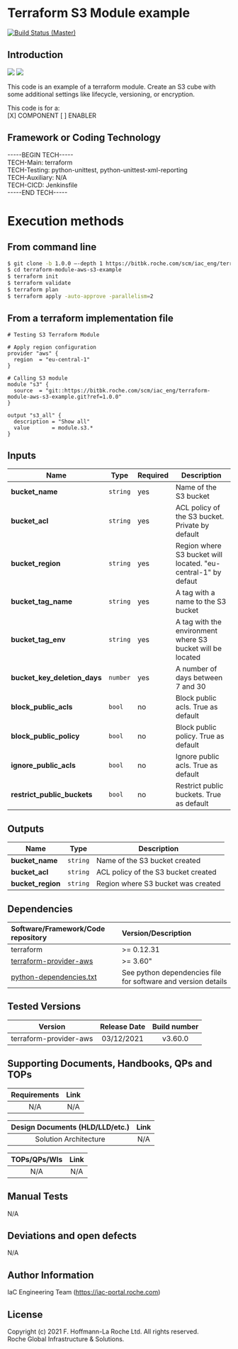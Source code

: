 # Terraform S3 Module example

[![Build Status (Master)](https://rbalvjenkinm.bas.roche.com/job/IAC_ENG/job/IAC_ENG/job/terraform-module-aws-s3-example/job/master/badge/icon)](https://rbalvjenkinm.bas.roche.com/job/IAC_ENG/job/IAC_ENG/job/terraform-module-aws-s3-example/job/master/)

## Introduction

![](https://img.shields.io/badge/terraform-v1.0.9-blueviolet?logo=terraform) ![](https://img.shields.io/badge/aws-3.60.0-yellow?logo=amazonaws)

This code is an example of a terraform module. Create an S3 cube with some additional settings like lifecycle, versioning, or encryption.

This code is for a:\
[X] COMPONENT [ ] ENABLER

## Framework or Coding Technology

-----BEGIN TECH-----\
TECH-Main: terraform\
TECH-Testing: python-unittest, python-unittest-xml-reporting\
TECH-Auxiliary: N/A\
TECH-CICD: Jenkinsfile\
-----END TECH-----

# Execution methods

## From command line

```sh
$ git clone -b 1.0.0 –-depth 1 https://bitbk.roche.com/scm/iac_eng/terraform-module-aws-s3-example.git
$ cd terraform-module-aws-s3-example
$ terraform init
$ terraform validate
$ terraform plan
$ terraform apply -auto-approve -parallelism=2
```

## From a terraform implementation file

```hcl
# Testing S3 Terraform Module

# Apply region configuration
provider "aws" {
  region  = "eu-central-1"
}

# Calling S3 module
module "s3" {
  source  = "git::https://bitbk.roche.com/scm/iac_eng/terraform-module-aws-s3-example.git?ref=1.0.0"
}

output "s3_all" {
  description = "Show all"
  value       = module.s3.*
}
```
## Inputs

| Name | Type | Required | Description |
| ---- | ---- | -------- | ----------- |
| **bucket_name** | `string` | yes | Name of the S3 bucket |
| **bucket_acl** | `string` | yes | ACL policy of the S3 bucket. Private by default |
| **bucket_region** | `string` | yes | Region where S3 bucket will located. "eu-central-1" by defaut |
| **bucket_tag_name** | `string` | yes | A tag with a name to the S3 bucket |
| **bucket_tag_env** | `string` | yes | A tag with the environment where S3 bucket will be located |
| **bucket_key_deletion_days** | `number` | yes | A number of days between 7 and 30 |
| **block_public_acls** | `bool` | no | Block public acls. True as default |
| **block_public_policy** | `bool` | no | Block public policy. True as default |
| **ignore_public_acls** | `bool` | no | Ignore public acls. True as default |
| **restrict_public_buckets** | `bool` | no | Restrict public buckets. True as default |

## Outputs

| Name | Type | Description |
| ---- | ---- | ----------- |
| **bucket_name** | `string` | Name of the S3 bucket created |
| **bucket_acl** | `string` | ACL policy of the S3 bucket created |
| **bucket_region** | `string` | Region where S3 bucket was created |

## Dependencies

| Software/Framework/Code repository                           | Version/Description                                          |
| :------------------ | :--------------------|
| terraform   | >= 0.12.31   |
| [terraform-provider-aws](https://github.com/hashicorp/terraform-provider-aws) | >= 3.60"  |
| [python-dependencies.txt](./tests/pytest/python-dependencies.txt) | See python dependencies file for software and version details |

## Tested Versions

|         **Version**         | **Release Date** | **Build number** |
| :-------------------------: | :--------------: | :--------------: |
|   terraform-provider-aws    |    03/12/2021    |     v3.60.0      |

## Supporting Documents, Handbooks, QPs and TOPs

| **Requirements** | **Link** |
| :--------------: | :------: |
|       N/A        |   N/A    |

| **Design Documents (HLD/LLD/etc.)** |                           **Link**                           |
| :---------------------------------: | :----------------------------------------------------------: |
|        Solution Architecture        |                             N/A                              |

| **TOPs/QPs/WIs** | **Link** |
| :--------------: | :------: |
|       N/A        |   N/A    |

## Manual Tests

N/A

## Deviations and open defects

N/A

## Author Information

IaC Engineering Team (https://iac-portal.roche.com)

## License

Copyright (c) 2021 F. Hoffmann-La Roche Ltd. All rights reserved.\
Roche Global Infrastructure & Solutions.

